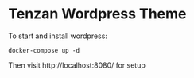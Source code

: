 # Tenzan Wordpress Theme

To start and install wordpress:
```
docker-compose up -d
```
Then visit http://localhost:8080/ for setup